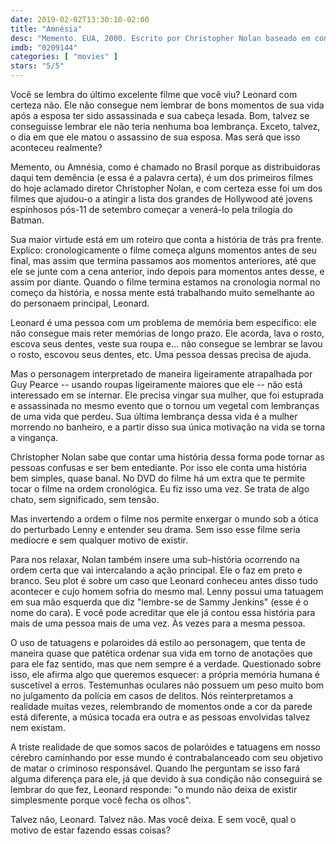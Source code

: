 ```yaml
---
date: 2019-02-02T13:30:10-02:00
title: "Amnésia"
desc: "Memento. EUA, 2000. Escrito por Christopher Nolan baseado em conto de Jonathan Nolan 'Memenro Mori'. Dirigido por Nolan (o Christopher). Com Guy Pearce como o lesado Leonard/Lenny, Carrie-Anne Moss como a misteriosa Natalie, Joe Pantoliano como o duvidoso Teddy. O elenco de Matrix foi convidado a participar?"
imdb: "0209144"
categories: [ "movies" ]
stars: "5/5"
---
```

Você se lembra do último excelente filme que você viu? Leonard com certeza não. Ele não consegue nem lembrar de bons momentos de sua vida após a esposa ter sido assassinada e sua cabeça lesada. Bom, talvez se conseguisse lembrar ele não teria nenhuma boa lembrança. Exceto, talvez, o dia em que ele matou o assassino de sua esposa. Mas será que isso aconteceu realmente?

Memento, ou Amnésia, como é chamado no Brasil porque as distribuidoras daqui tem demência (e essa é a palavra certa), é um dos primeiros filmes do hoje aclamado diretor Christopher Nolan, e com certeza esse foi um dos filmes que ajudou-o a atingir a lista dos grandes de Hollywood até jovens espinhosos pós-11 de setembro começar a venerá-lo pela trilogia do Batman.

Sua maior virtude está em um roteiro que conta a história de trás pra frente. Explico: cronologicamente o filme começa alguns momentos antes de seu final, mas assim que termina passamos aos momentos anteriores, até que ele se junte com a cena anterior, indo depois para momentos antes desse, e assim por diante. Quando o filme termina estamos na cronologia normal no começo da história, e nossa mente está trabalhando muito semelhante ao do personaem principal, Leonard.

Leonard é uma pessoa com um problema de memória bem específico: ele não consegue mais reter memórias de longo prazo. Ele acorda, lava o rosto, escova seus dentes, veste sua roupa e... não consegue se lembrar se lavou o rosto, escovou seus dentes, etc. Uma pessoa dessas precisa de ajuda.

Mas o personagem interpretado de maneira ligeiramente atrapalhada por Guy Pearce -- usando roupas ligeiramente maiores que ele -- não está interessado em se internar. Ele precisa vingar sua mulher, que foi estuprada e assassinada no mesmo evento que o tornou um vegetal com lembranças de uma vida que perdeu. Sua última lembrança dessa vida é a mulher morrendo no banheiro, e a partir disso sua única motivação na vida se torna a vingança.

Christopher Nolan sabe que contar uma história dessa forma pode tornar as pessoas confusas e ser bem entediante. Por isso ele conta uma história bem simples, quase banal. No DVD do filme há um extra que te permite tocar o filme na ordem cronológica. Eu fiz isso uma vez. Se trata de algo chato, sem significado, sem tensão.

Mas invertendo a ordem o filme nos permite enxergar o mundo sob a ótica do perturbado Lenny e entender seu drama. Sem isso esse filme seria medíocre e sem qualquer motivo de existir.

Para nos relaxar, Nolan também insere uma sub-história ocorrendo na ordem certa que vai intercalando a ação principal. Ele o faz em preto e branco. Seu plot é sobre um caso que Leonard conheceu antes disso tudo acontecer e cujo homem sofria do mesmo mal. Lenny possui uma tatuagem em sua mão esquerda que diz "lembre-se de Sammy Jenkins" (esse é o nome do cara). E você pode acreditar que ele já contou essa história para mais de uma pessoa mais de uma vez. Às vezes para a mesma pessoa.

O uso de tatuagens e polaroides dá estilo ao personagem, que tenta de maneira quase que patética ordenar sua vida em torno de anotações que para ele faz sentido, mas que nem sempre é a verdade. Questionado sobre isso, ele afirma algo que queremos esquecer: a própria memória humana é suscetível a erros. Testemunhas oculares não possuem um peso muito bom no julgamento da polícia em casos de delitos. Nós reinterpretamos a realidade muitas vezes, relembrando de momentos onde a cor da parede está diferente, a música tocada era outra e as pessoas envolvidas talvez nem existam.

A triste realidade de que somos sacos de polaróides e tatuagens em nosso cérebro caminhando por esse mundo é contrabalanceado com seu objetivo de matar o criminoso responsável. Quando lhe perguntam se isso fará alguma diferença para ele, já que devido à sua condição não conseguirá se lembrar do que fez, Leonard responde: "o mundo não deixa de existir simplesmente porque você fecha os olhos".

Talvez não, Leonard. Talvez não. Mas você deixa. E sem você, qual o motivo de estar fazendo essas coisas?
